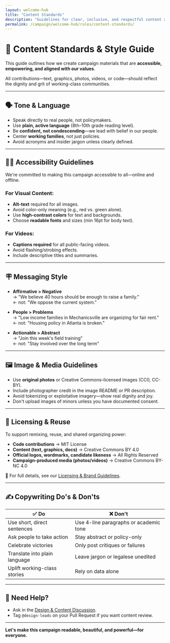 ```yaml
---
layout: welcome-hub
title: "Content Standards"
description: "Guidelines for clear, inclusive, and respectful content across all campaign materials and community contributions."
permalink: /campaign/welcome-hub/rules/content-standards/
---
```


# 🎨 Content Standards & Style Guide

This guide outlines how we create campaign materials that are **accessible, empowering, and aligned with our values**.

All contributions—text, graphics, photos, videos, or code—should reflect the dignity and grit of working-class communities.

---

## 🗣️ Tone & Language

- Speak directly to real people, not policymakers.
- Use **plain, active language** (8th–10th grade reading level).
- Be **confident, not condescending**—we lead with belief in our people.
- Center **working families**, not just policies.
- Avoid acronyms and insider jargon unless clearly defined.

---

## 🧑‍🦽 Accessibility Guidelines

We're committed to making this campaign accessible to all—online and offline.

### For Visual Content:
- **Alt-text** required for all images.
- Avoid color-only meaning (e.g., red vs. green alone).
- Use **high-contrast colors** for text and backgrounds.
- Choose **readable fonts** and sizes (min 16pt for body text).

### For Videos:
- **Captions required** for all public-facing videos.
- Avoid flashing/strobing effects.
- Include descriptive titles and summaries.

---

## 🪧 Messaging Style

- **Affirmative > Negative**  
  → "We believe 40 hours should be enough to raise a family."  
  ← not: "We oppose the current system."

- **People > Problems**  
  → "Low income families in Mechanicsville are organizing for fair rent."  
  ← not: "Housing policy in Atlanta is broken."

- **Actionable > Abstract**  
  → "Join this week's field training"  
  ← not: "Stay involved over the long term"

---

## 🖼️ Image & Media Guidelines

- Use **original photos** or Creative Commons–licensed images (CC0, CC-BY).
- Include photographer credit in the image README or PR description.
- Avoid tokenizing or exploitative imagery—show real dignity and joy.
- Don't upload images of minors unless you have documented consent.

---

## 📄 Licensing & Reuse

To support remixing, reuse, and shared organizing power:

- **Code contributions** → MIT License  
- **Content (text, graphics, docs)** → Creative Commons BY 4.0  
- **Official logos, wordmarks, candidate likeness** → All Rights Reserved  
- **Campaign-produced media (photos/videos)** → Creative Commons BY-NC 4.0

📘 For full details, see our [Licensing & Brand Guidelines](./licensing-and-brand.md).

---

## ✍️ Copywriting Do's & Don'ts

| ✅ Do | ❌ Don't |
|------|----------|
| Use short, direct sentences | Use 4-line paragraphs or academic tone |
| Ask people to take action | Stay abstract or policy-only |
| Celebrate victories | Only post critiques or failures |
| Translate into plain language | Leave jargon or legalese unedited |
| Uplift working-class stories | Rely on data alone |

---

## 🧭 Need Help?

- Ask in the [Design & Content Discussion](https://discord.gg/ep6dBqPjhG/categories/help-desk).
- Tag `@design-leads` on your Pull Request if you want content review.

---

**Let's make this campaign readable, beautiful, and powerful—for everyone.**
